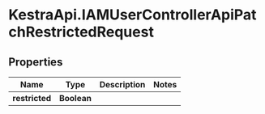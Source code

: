 # KestraApi.IAMUserControllerApiPatchRestrictedRequest

## Properties

Name | Type | Description | Notes
------------ | ------------- | ------------- | -------------
**restricted** | **Boolean** |  | 


